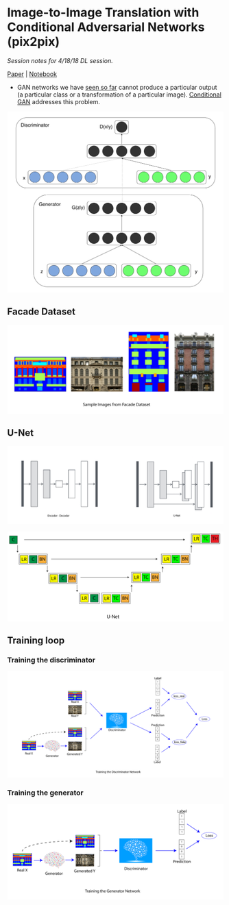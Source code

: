 # Image-to-Image Translation with Conditional Adversarial Networks (pix2pix)
*Session notes for 4/18/18 DL session.*

[Paper](https://arxiv.org/pdf/1611.07004.pdf) | [Notebook](http://gluon.mxnet.io/chapter14_generative-adversarial-networks/pixel2pixel.html)

- GAN networks we have [seen so far](gan_training.md) cannot produce a particular output (a particular class or a transformation of a particular image). [Conditional GAN](https://arxiv.org/pdf/1411.1784.pdf) addresses this problem.

![Conditional GAN](img/conditional_gan.png)

## Facade Dataset

![Samples from Facade Dataset](img/facade_samples.png)

## U-Net
![Samples from Facade Dataset](img/unet2.png)

![UNet layers](img/unet_layers.png)

## Training loop

### Training the discriminator
![Pix2Pix Discriminator Training](img/pix2pix_discriminator_training.png)
### Training the generator
![Pix2Pix Generator Training](img/pix2pix_generator_training.png)
